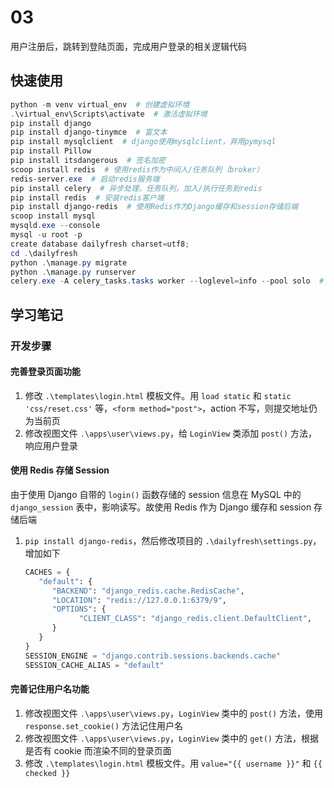 # 03

用户注册后，跳转到登陆页面，完成用户登录的相关逻辑代码

## 快速使用

``` powershell
python -m venv virtual_env  # 创建虚拟环境
.\virtual_env\Scripts\activate  # 激活虚拟环境
pip install django
pip install django-tinymce  # 富文本
pip install mysqlclient  # django使用mysqlclient，弃用pymysql
pip install Pillow
pip install itsdangerous  # 签名加密
scoop install redis  # 使用redis作为中间人/任务队列（broker）
redis-server.exe  # 启动redis服务端
pip install celery  # 异步处理，任务队列，加入/执行任务到redis
pip install redis  # 安装redis客户端
pip install django-redis  # 使用Redis作为Django缓存和session存储后端
scoop install mysql
mysqld.exe --console
mysql -u root -p
create database dailyfresh charset=utf8;
cd .\dailyfresh
python .\manage.py migrate
python .\manage.py runserver
celery.exe -A celery_tasks.tasks worker --loglevel=info --pool solo  # windows下任务处理者开始监听队列
```

## 学习笔记

### 开发步骤

#### 完善登录页面功能

1. 修改 `.\templates\login.html` 模板文件。用 `load static` 和 `static 'css/reset.css'` 等，`<form method="post">`，action 不写，则提交地址仍为当前页
2. 修改视图文件 `.\apps\user\views.py`，给 `LoginView` 类添加 `post()` 方法，响应用户登录

#### 使用 Redis 存储 Session

由于使用 Django 自带的 `login()` 函数存储的 session 信息在 MySQL 中的 `django_session` 表中，影响读写。故使用 Redis 作为 Django 缓存和 session 存储后端

1. `pip install django-redis`，然后修改项目的 `.\dailyfresh\settings.py`，增加如下

   ``` python
   CACHES = {
      "default": {
         "BACKEND": "django_redis.cache.RedisCache",
         "LOCATION": "redis://127.0.0.1:6379/9",
         "OPTIONS": {
               "CLIENT_CLASS": "django_redis.client.DefaultClient",
         }
      }
   }
   SESSION_ENGINE = "django.contrib.sessions.backends.cache"
   SESSION_CACHE_ALIAS = "default"
   ```

#### 完善记住用户名功能

1. 修改视图文件 `.\apps\user\views.py`，`LoginView` 类中的 `post()` 方法，使用 `response.set_cookie()` 方法记住用户名
2. 修改视图文件 `.\apps\user\views.py`，`LoginView` 类中的 `get()` 方法，根据是否有 cookie 而渲染不同的登录页面
3. 修改 `.\templates\login.html` 模板文件。用 `value="{{ username }}"` 和 `{{ checked }}`
